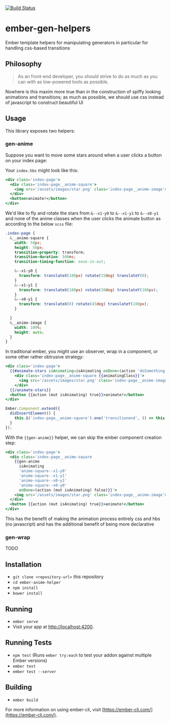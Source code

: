 [![Build Status](https://travis-ci.org/foxnewsnetwork/ember-gen-helpers.svg?branch=master)](https://travis-ci.org/foxnewsnetwork/ember-gen-helpers)

# ember-gen-helpers
Ember template helpers for manipulating generators in particular for handling css-based transitions 

## Philosophy
>As an front-end developer, you should strive to do as much as you can with as low-powered tools as possible.

Nowhere is this maxim more true than in the construction of spiffy looking animations and transitions; as much as possible, we should use css instead of javascript to construct beautiful UI

## Usage
This library exposes two helpers:

### gen-anime
Suppose you want to move some stars around when a user clicks a button on your index page:

Your `index.hbs` might look like this:

```hbs
<div class='index-page'>
  <div class='index-page__anime-square'>
    <img src='/assets/images/star.png' class='index-page__anime-image'>
  </div>
  <button>animate!</button>
</div>
```

We'd like to fly and rotate the stars from `&--x1-y0` to `&--x1-y1` to `&--x0-y1` and none of the anime classes when the user clicks the animate button as according to the below `scss` file:

```scss
.index-page {
  &__anime-square {
    width: 50px;
    height: 50px;
    transition-property: transform;
    transition-duration: 500ms;
    transition-timing-function: ease-in-out;

    &--x1-y0 {
      transform: translateX(100px) rotate(15deg) translateY(0);
    }
    &--x1-y1 {
      transform: translateX(100px) rotate(30deg) translateY(100px);
    }
    &--x0-y1 {
      transform: translateX(0) rotate(45deg) translateY(100px);
    }

  }
  &__anime-image {
    width: 100%;
    height: auto;
  }
}
```

In traditional ember, you might use an observer, wrap in a component, or some other rather obtrusive strategy:
```hbs
<div class='index-page'>
  {{#animate-stars isAnimating=isAnimating onDone=(action 'doSomething') as |animatingClass|}}
    <div class='index-page__anime-square {{animatingClass}}'>
      <img src='/assets/images/star.png' class='index-page__anime-image'>
    </div>
  {{/animate-stars}}
  <button {{action (mut isAnimating) true}}>animate!</button>
</div>
```

```javascript
Ember.Component.extend({
  didInsertElement() {
    this.$('index-page__anime-square').one('transitionend', () => this.goToNextTransitionClass())
  }
});
```

With the `{{gen-anime}}` helper, we can skip the ember component creation step:

```hbs
<div class='index-page'>
  <div class='index-page__anime-square 
    {{gen-anime 
      isAnimating
      'anime-square--x1-y0'
      'anime-square--x1-y1'
      'anime-square--x0-y1'
      'anime-square--x0-y0' 
      onDone=(action (mut isAnimating) false)}}'>
    <img src='/assets/images/star.png' class='index-page__anime-image'>
  </div>
  <button {{action (mut isAnimating) true}}>animate!</button>
</div>
```

This has the benefit of making the animation process entirely css and hbs (no javascript) and has the additional benefit of being more declarative

### gen-wrap
TODO


## Installation

* `git clone <repository-url>` this repository
* `cd ember-anime-helper`
* `npm install`
* `bower install`

## Running

* `ember serve`
* Visit your app at [http://localhost:4200](http://localhost:4200).

## Running Tests

* `npm test` (Runs `ember try:each` to test your addon against multiple Ember versions)
* `ember test`
* `ember test --server`

## Building

* `ember build`

For more information on using ember-cli, visit [https://ember-cli.com/](https://ember-cli.com/).
